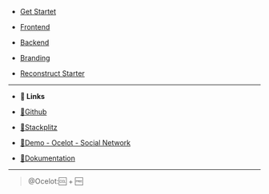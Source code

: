 - [Get Startet](../README.md)

- [Frontend](README-FRONTEND.md)
- [Backend](backend-page.md)
- [Branding](branding-page.md)
- [Reconstruct Starter](reconstruct.md)

---

- **:link: Links**
- [:small_orange_diamond:Github](https://github.com/Ocelot-Social-Community/ocelot-future)
- [:small_orange_diamond:Stackplitz](https://stackblitz.com/~/github.com/ogerly/nuxt-vuetify-storybook)

- [:small_orange_diamond:Demo - Ocelot - Social Network](https://stage.ocelot.social/)

- [:small_orange_diamond:Dokumentation](https://ocelot-social-community.github.io/ocelot-future)

---

> @Ocelot::cool: + :free:
